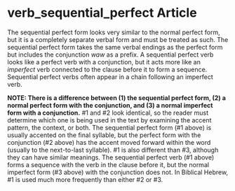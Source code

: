 # verb_sequential_perfect Article
The sequential perfect form looks very similar to the normal perfect form, but it is a completely separate verbal form and must be treated as such. The sequential perfect form takes the same verbal endings as the perfect form but includes the conjunction *waw* as a prefix. A sequential perfect verb looks like a perfect verb with a conjunction, but it acts more like an *imperfect* verb connected to the clause before it to form a sequence. Sequential perfect verbs often appear in a chain following an imperfect verb.

**NOTE: There is a difference between (1) the sequential perfect form, (2) a normal perfect form with the conjunction, and (3) a normal imperfect form with a conjunction.** #1 and #2 look identical, so the reader must determine which one is being used in the text by examining the accent pattern, the context, or both.  The sequential perfect form (#1 above) is usually accented on the final syllable, but the perfect form with the conjunction (#2 above) has the accent moved forward within the word (usually to the next-to-last syllable). #1 is also different than #3, although they can have similar meanings.  The sequential perfect verb (#1 above) forms a sequence with the verb in the clause before it, but the normal imperfect form (#3 above) with the conjunction does not. In Biblical Hebrew, #1 is used much more frequently than either #2 or #3.





  